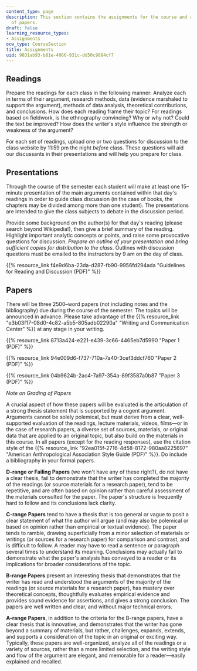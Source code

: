 ```yaml
---
content_type: page
description: This section contains the assignments for the course and a note on grading
  of papers.
draft: false
learning_resource_types:
- Assignments
ocw_type: CourseSection
title: Assignments
uid: 9831ab93-b81e-4066-931c-dd50c9884cf7
---
```

## Readings

Prepare the readings for each class in the following manner: Analyze each in terms of their argument, research methods, data (evidence marshaled to support the argument), methods of data analysis, theoretical contributions, and conclusions. How does each reading frame their topic? For readings based on fieldwork, is the ethnography convincing? Why or why not? Could the text be improved? How does the writer's style influence the strength or weakness of the argument?

For each set of readings, upload one or two questions for discussion to the class website by 11:59 pm the night *before* class. These questions will aid our discussants in their presentations and will help you prepare for class.

## Presentations

Through the course of the semester each student will make at least one 15–minute presentation of the main arguments contained within that day's readings in order to guide class discussion (in the case of books, the chapters may be divided among more than one student). The presentations are intended to give the class subjects to debate in the discussion period.

Provide some background on the author(s) for that day's reading (please search beyond Wikipedia!), then give a brief summary of the reading. Highlight important analytic concepts or points, and raise some provocative questions for discussion. *Prepare an outline of your presentation and bring sufficient copies for distribution to the class*. Outlines with discussion questions must be emailed to the instructors by 9 am on the day of class.

{{% resource_link f4e9d6ba-23da-d287-fb90-9956fd294ada "Guidelines for Reading and Discussion (PDF)" %}}

## Papers

There will be three 2500–word papers (not including notes and the bibliography) due during the course of the semester. The topics will be announced in advance. Please take advantage of the {{% resource_link "e3b03f17-08d0-4c82-a5b5-805adb02290a" "Writing and Communication Center" %}} at any stage in your writing.

{{% resource_link 8713a424-e221-e439-3c66-4465eb7d5990 "Paper 1 (PDF)" %}}

{{% resource_link 94e009d6-f737-710a-7a40-3cef3ddcf760 "Paper 2 (PDF)" %}}

{{% resource_link 04b9624b-2ac4-7a97-354a-89f3587a0b87 "Paper 3 (PDF)" %}}

*Note on Grading of Papers*

A crucial aspect of how these papers will be evaluated is the articulation of a strong thesis statement that is supported by a cogent argument. Arguments cannot be solely polemical, but must derive from a clear, well- supported evaluation of the readings, lecture materials, videos, films—or in the case of research papers, a diverse set of sources, materials, or original data that are applied to an original topic, but also build on the materials in this course. In all papers (except for the reading responses), use the citation style of the {{% resource_link "92ea015f-2716-4d58-8172-980aa8225697" "American Anthropological Association Style Guide (PDF)" %}}. Do include a bibliography in your formal papers.

**D-range or Failing Papers** (we won't have any of these right?), do not have a clear thesis, fail to demonstrate that the writer has completed the majority of the readings (or source materials for a research paper), tend to be repetitive, and are often based on opinion rather than careful assessment of the materials consulted for the paper. The paper's structure is frequently hard to follow and its conclusions lack clarity.

**C-range Papers** tend to have a thesis that is too general or vague to posit a clear statement of what the author will argue (and may also be polemical or based on opinion rather than empirical or textual evidence). The paper tends to ramble, drawing superficially from a minor selection of materials or writings (or sources for a research paper) for comparison and contrast, and is difficult to follow. A reader may have to read a sentence or paragraph several times to understand its meaning. Conclusions may actually fail to demonstrate what the paper's analysis has conveyed to a reader or its implications for broader considerations of the topic.

**B-range Papers** present an interesting thesis that demonstrates that the writer has read and understood the arguments of the majority of the readings (or source materials for a research paper), has mastery over theoretical concepts, thoughtfully evaluates empirical evidence and provides sound evidence for assertions, and gives a strong conclusion. The papers are well written and clear, and without major technical errors.

**A-range Papers**, in addition to the criteria for the B-range papers, have a clear thesis that is innovative, and demonstrates that the writer has gone beyond a summary of materials, but rather, challenges, expands, extends, and supports a consideration of the topic in an original or exciting way. Typically, these papers are well-organized, analyze all of the readings or a variety of sources, rather than a more limited selection, and the writing style and flow of the argument are elegant, and memorable for a reader—easily explained and recalled.
